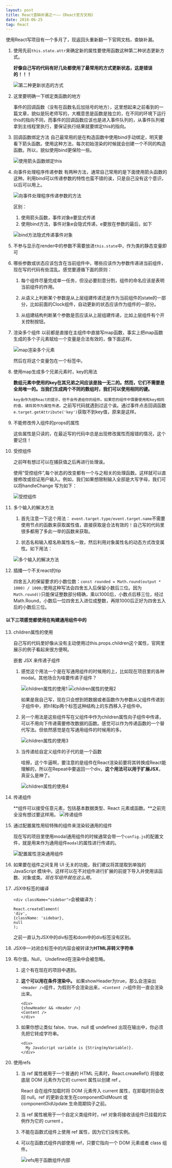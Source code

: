 ```yaml
---
layout: post
title: React查缺补漏之一——《React官方文档》
date: 2018-06-25
tag: React
---
```


使用React写项目有一个多月了，现返回头重新翻一下官网文档，查缺补漏。


1. 使用先前`this.state.attr`来确定新的属性要使用函数这种第二种状态更新方式。

    **好像自己写的代码有好几处都使用了最常用的方式更新状态，这是错误的！！！**

    ![第二种更新状态的方式](/images/react_patch/1.png)

2. 这里要明确一下绑定类函数的地方

    事件的回调函数（没有在函数名后加括号的地方），这里想起来之前看到的一篇文章，貌似是阮老师写的，大概意思是函数是独立的，在不同的环境下运行this的指向不同，而事件的回调函数应该也是进入事件队列的，从事件队列被拿到主线程里执行，要保证执行结果就要绑定this的指向。

3. 回调函数绑定方法
    自己最常用的是在构造函数中使用bind手动绑定，明天要看下箭头函数。使用这种方法，每次初始渲染的时候就会创建一个不同的构造函数。所以，貌似使用bind更保险一些。

    ![使用箭头函数绑定this](/images/react_patch/2.png)

4. 向事件处理程序传递参数
    有两种方法，通常自己常用的是下面使用箭头函数的这种。利用bind可以传递参数的特性也蛮不错的诶，只是自己没有这个意识，以后可以用上。

    ![向事件处理程序传递参数的方法](/images/react_patch/3.png)

    区别：

      1. 使用箭头函数，事件对象e要显式传递
      2. 使用bind方法，事件对象e会隐式传递，e要放在参数的最后，如下

      ![bind方法隐式传递事件对象](/images/react_patch/4.png)

5. 不参与显示在render中的参数不需要放进`this.state`中，作为类的静态变量即可

6. 哪些参数或状态应该包含在当前组件中，哪些应该作为参数传递进当前组件，现在写的代码有些混乱。感觉要遵循下面的原则：

    1. 每个组件尽量完成单一任务，但没必要刻意分割，组件的命名应该是表明当前组件的作用。

    2. 从语义上判断某个参数是从上层组建传递还是作为当前组件的state的一部分，比如前面的Clock组件，自动更新的状态应该作为组件的一部分。

    3. 从组建结构判断某个参数是否应该从上层组建传递，比如上层组件有个开关控制按钮。

7. 渲染多个组件
    以前都是直接在主组件中直接写map函数，事实上把map函数生成的多个子元素赋给一个变量是合法有效的，像下面这样。
    
    ![map渲染多个元素](/images/react_patch/5.png)

    然后在将这个变量包在一个标签中。

8. 使用map生成多个兄弟元素时，key的用法

    **数组元素中使用的key在其兄弟之间应该是独一无二的。然而，它们不需要是全局唯一的。当我们生成两个不同的数组时，我们可以使用相同的键。**

    `key会作为给React的提示，但不会传递给你的组件。如果您的组件中需要使用和key相同的值，请将其作为属性传递。`之前写代码就遇到过这个诶。通过事件点击回调函数`e.target.getAttribute('key')`获取不到key值，原来是这样。

9. 不能修改传入组件的props的属性

    这些属性是只读的，在最近写的代码中总是出现修改属性而报错的情况，这个要记住！

10. 受控组件

    之前咩有想过可以在捕获值之后再进行处理诶。

    使用”受控组件”,每个状态的改变都有一个与之相关的处理函数。这样就可以直接修改或验证用户输入。例如，我们如果想限制输入全部是大写字母，我们可以将handleChange 写为如下：

    ![受控组件](/images/react_patch/6.png)

11. 多个输入的解决方法

    1. 首先注意一下这个用法：
        `event.target.type/event.target.name`不需要使用节点的函数来获取属性值，直接获取是合法有效的！自己写的代码里很多都用了多此一举的函数来获取。

    2. 状态名和输入框名称属性名一致，然后利用对象属性名的动态方式改变属性。如下用法：

    ![多个输入的解决方法](/images/react_patch/7.png)

12. 插播一个不关react的tip

    四舍五入的保留要求的小数位数：`const rounded = Math.round(output * 1000) / 1000;`使用这种写法会四舍五入后保留小数后三位。因为`Math.round()`只能保证整数部分精确，乘以1000后，小数点后移三位，经过Math.Round，小数后一位四舍五入进位成整数，再除1000后正好为四舍五入后的小数后三位。

#### 以下三项感觉都使用在构建通用组件中的

13. children属性的使用

    自己写的代码里好像从没有主动使用过this.props.children这个属性，官网里展示的例子看起来很方便啊。

    嵌套 JSX 来传递子组件

    1. 感觉这个用法一个是在写通用组件的时候用的上，比如现在项目里的各种modal。其他场合为啥要传递子组件？

        ![children属性的使用1](/images/react_patch/8.png)
        ![children属性的使用2](/images/react_patch/9.png)

        如果是我自己写，现在只会想到把数据或者函数作为参数从父组件传递到子组件中，把h1和p两个标签这种结构上的东西移入子组件中。

    2. 另一个用法是这些组件写在父组件中作为children属性向子组件中传递，可以不用向下传递需要修改数据的函数。感觉可以作为传递函数的一个替代写法。但依然感觉是在写通用组件的时候用的多。

        ![children属性的使用3](/images/react_patch/12.png)

    3. 当传递给自定义组件的子代的是一个函数

        哇擦，这个牛逼啊，要注意的是组件在React渲染前要将其转换成React能理解的，所以在Repeat中要返回一个div。**这个用法可以用于扩展JSX**，真妥么是神了。

        ![children属性的使用4](/images/react_patch/13.png)

14. 传递组件

    **组件可以接受任意元素，包括基本数据类型、React 元素或函数。**之前完全没有想过要这样用。
    ![传递组件](/images/react_patch/10.png)

15. 通过配置属性用较特殊的组件来渲染较通用的组件

    现在写的项目里使用modal通用组件的时候通常会带一个`config.js`的配置文件，就是用来作为通用组件`modal`的属性进行传递的。

    ![配置属性渲染通用组件](/images/react_patch/11.png)

16. 如果要在组件之间复用 UI 无关的功能，我们建议将其提取到单独的 JavaScript 模块中。这样可以在不对组件进行扩展的前提下导入并使用该函数、对象或类。*现在写组件就在这么用。*

17. JSX中标签的编译

    `<div className="sidebar">`会被编译为：

    ```
    React.createElement(
    'div',
    {className: 'sidebar},
    null
    );
    ```

    之前一直认为JSX中的div标签和dom中的div标签没有区别。

18. JSX中一对闭合标签中的内容会被转译为**HTML非转义字符串**

19. 布尔值，Null， Undefined在渲染中会被忽略。

    1. 这个有在现在的项目中遇到。
    
    2. **这个可以用在条件渲染中。** 如果showHeader为true，那么会渲染出`<Header />`组件，为假则不会渲染出来，`<Content />`组件则一直会渲染出来。

        ```
        <div>
        {showHeader && <Header />}
        <Content />
        </div>
        ```

    3. 如果你想让类似 false、true、null 或 undefined 出现在输出中，你必须先把它转成字符串。

        ```
        <div>
          My JavaScript variable is {String(myVariable)}.
        </div>
        ```

20. 使用refs

    1. 当 ref 属性被用于一个普通的 HTML 元素时，React.createRef() 将接收底层 DOM 元素作为它的 current 属性以创建 ref 。
    
        React 会在组件加载时将 DOM 元素传入 current 属性，在卸载时则会改回 null。ref 的更新会发生在componentDidMount 或 componentDidUpdate 生命周期钩子之前。
    
    2. 当 ref 属性被用于一个自定义类组件时，ref 对象将接收该组件已挂载的实例作为它的 current 。

    3. 不能在函数式组件上使用 ref 属性，因为它们没有实例。

    4. 可以在函数式组件内部使用 ref，只要它指向一个 DOM 元素或者 class 组件。

        ![refs用于函数组件内部](/images/react_patch/14.png)



